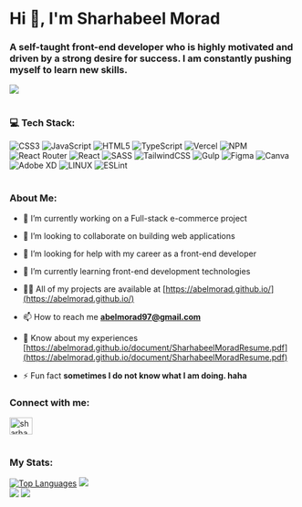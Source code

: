 <h1 align="left">Hi 👋, I'm Sharhabeel Morad</h1>
<h3 align="left">A self-taught front-end developer who is highly motivated and driven by a strong desire for success. I am constantly pushing myself to learn new skills.</h3>

[![](https://visitcount.itsvg.in/api?id=abelmorad&icon=5&color=0)](https://visitcount.itsvg.in)

# <h3>💻 Tech Stack:</h3>
![CSS3](https://img.shields.io/badge/css3-%231572B6.svg?style=for-the-badge&logo=css3&logoColor=white) ![JavaScript](https://img.shields.io/badge/javascript-%23323330.svg?style=for-the-badge&logo=javascript&logoColor=%23F7DF1E) ![HTML5](https://img.shields.io/badge/html5-%23E34F26.svg?style=for-the-badge&logo=html5&logoColor=white) ![TypeScript](https://img.shields.io/badge/typescript-%23007ACC.svg?style=for-the-badge&logo=typescript&logoColor=white) ![Vercel](https://img.shields.io/badge/vercel-%23000000.svg?style=for-the-badge&logo=vercel&logoColor=white) ![NPM](https://img.shields.io/badge/NPM-%23000000.svg?style=for-the-badge&logo=npm&logoColor=white) ![React Router](https://img.shields.io/badge/React_Router-CA4245?style=for-the-badge&logo=react-router&logoColor=white) ![React](https://img.shields.io/badge/react-%2320232a.svg?style=for-the-badge&logo=react&logoColor=%2361DAFB) ![SASS](https://img.shields.io/badge/SASS-hotpink.svg?style=for-the-badge&logo=SASS&logoColor=white) ![TailwindCSS](https://img.shields.io/badge/tailwindcss-%2338B2AC.svg?style=for-the-badge&logo=tailwind-css&logoColor=white) ![Gulp](https://img.shields.io/badge/GULP-%23CF4647.svg?style=for-the-badge&logo=gulp&logoColor=white) 	![Figma](https://img.shields.io/badge/figma-%23F24E1E.svg?style=for-the-badge&logo=figma&logoColor=white) ![Canva](https://img.shields.io/badge/Canva-%2300C4CC.svg?style=for-the-badge&logo=Canva&logoColor=white) ![Adobe XD](https://img.shields.io/badge/Adobe%20XD-470137?style=for-the-badge&logo=Adobe%20XD&logoColor=#FF61F6) ![LINUX](https://img.shields.io/badge/Linux-FCC624?style=for-the-badge&logo=linux&logoColor=black) ![ESLint](https://img.shields.io/badge/ESLint-4B3263?style=for-the-badge&logo=eslint&logoColor=white)

# <h3>About Me:</h3>
- 🔭 I’m currently working on a Full-stack e-commerce project

- 👯 I’m looking to collaborate on building web applications

- 🤝 I’m looking for help with my career as a front-end developer

- 🌱 I’m currently learning front-end development technologies

- 👨‍💻 All of my projects are available at [https://abelmorad.github.io/](https://abelmorad.github.io/)

- 📫 How to reach me **abelmorad97@gmail.com**

- 📄 Know about my experiences [https://abelmorad.github.io/document/SharhabeelMoradResume.pdf](https://abelmorad.github.io/document/SharhabeelMoradResume.pdf)

- ⚡ Fun fact **sometimes I do not know what I am doing. haha**

<h3 align="left">Connect with me:</h3>
<p align="left">
<a href="https://linkedin.com/in/sharhabeel-morad" target="blank"><img align="center" src="https://raw.githubusercontent.com/rahuldkjain/github-profile-readme-generator/master/src/images/icons/Social/linked-in-alt.svg" alt="sharhabeel-morad" height="30" width="40" /></a>
</p>

# <h3>My Stats:</h3>
[![Top Languages](https://github-readme-stats.vercel.app/api/top-langs/?username=abelmorad)](https://github.com/abelmorad/github-readme-stats)
![](https://github-readme-stats.vercel.app/api?username=abelmorad&show_icons=true&theme=midnight-purple)<br/>
![](https://github-readme-streak-stats.herokuapp.com/?user=abelmorad&theme=midnight-purple&hide_border=false)
![](https://github-readme-stats.vercel.app/api/top-langs/?username=abelmorad&theme=midnight-purple&hide_border=false&include_all_commits=true&count_private=false&layout=compact)




